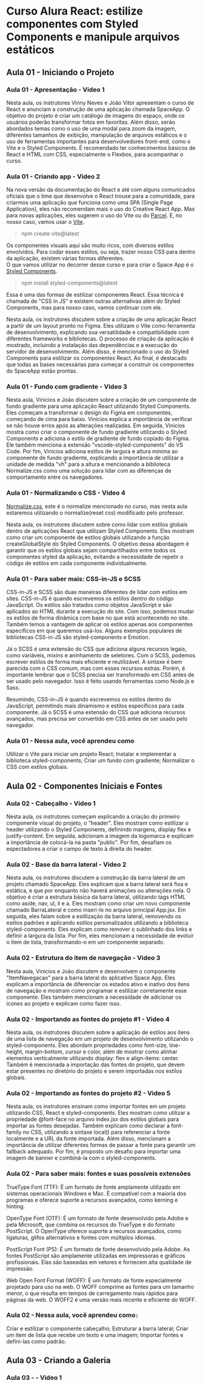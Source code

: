 # Curso Alura React: estilize componentes com Styled Components e manipule arquivos estáticos

## Aula 01 - Iniciando o Projeto

### Aula 01 - Apresentação - Video 1

Nesta aula, os instrutores Vinny Neves e João Vitor apresentam o curso de React e anunciam a construção de uma aplicação chamada SpaceApp. O objetivo do projeto é criar um catálogo de imagens do espaço, onde os usuários poderão transformar fotos em favoritas. Além disso, serão abordados temas como o uso de uma modal para zoom da imagem, diferentes tamanhos de exibição, manipulação de arquivos estáticos e o uso de ferramentas importantes para desenvolvedores front-end, como o Vite e o Styled Components. É recomendado ter conhecimentos básicos de React e HTML com CSS, especialmente o Flexbox, para acompanhar o curso.

### Aula 01 - Criando app - Video 2

Na nova versão da documentação do React e até com alguns comunicados oficiais que o time que desenvolve o React trouxe para a comunidade, para criarmos uma aplicação que funciona como uma SPA (Single Page Application), eles não recomendam mais o uso do Creative React App. Mas para novas aplicações, eles sugerem o uso do Vite ou do [Parcel](https://parceljs.org/). E, no nosso caso, vamos usar o [Vite](https://vitejs.dev/guide/).

> npm create vite@latest

Os componentes visuais aqui são muito ricos, com diversos estilos envolvidos. Para codar esses estilos, ou seja, trazer nosso CSS para dentro da aplicação, existem várias formas diferentes.  
O que vamos utilizar no decorrer desse curso e para criar o Space App é o [Styled Components](https://styled-components.com/docs/basics#installation).

> npm install styled-components@latest

Essa é uma das formas de estilizar componentes React. Essa técnica é chamada de "CSS in JS" e existem outras alternativas além do Styled Components, mas para nosso caso, vamos continuar com ele.

Nesta aula, os instrutores discutem sobre a criação de uma aplicação React a partir de um layout pronto no Figma. Eles utilizam o Vite como ferramenta de desenvolvimento, explicando sua versatilidade e compatibilidade com diferentes frameworks e bibliotecas. O processo de criação da aplicação é mostrado, incluindo a instalação das dependências e a execução do servidor de desenvolvimento. Além disso, é mencionado o uso do Styled Components para estilizar os componentes React. Ao final, é destacado que todas as bases necessárias para começar a construir os componentes do SpaceApp estão prontas.

### Aula 01 - Fundo com gradiente - Video 3

Nesta aula, Vinicios e João discutem sobre a criação de um componente de fundo gradiente para uma aplicação React utilizando Styled Components. Eles começam a transformar o design do Figma em componentes, começando de cima para baixo. Vinicios explica a importância de verificar se não houve erros após as alterações realizadas. Em seguida, Vinicios mostra como criar o componente de fundo gradiente utilizando o Styled Components e adiciona o estilo de gradiente de fundo copiado do Figma. Ele também menciona a extensão "vscode-styled-components" do VS Code. Por fim, Vinicios adiciona estilos de largura e altura mínima ao componente de fundo gradiente, explicando a importância de utilizar a unidade de medida "vh" para a altura e mencionando a biblioteca Normalize.css como uma solução para lidar com as diferenças de comportamento entre os navegadores.

### Aula 01 - Normalizando o CSS - Video 4

[Normalize.css](https://necolas.github.io/normalize.css/), este é o normalize mencionado no curso, mas nesta aula estaremos utilizando o normalize(reset css) modificado pelo professor.

Nesta aula, os instrutores discutem sobre como lidar com estilos globais dentro de aplicações React que utilizam Styled Components. Eles mostram como criar um componente de estilos globais utilizando a função createGlobalStyle do Styled Components. O objetivo dessa abordagem é garantir que os estilos globais sejam compartilhados entre todos os componentes styled da aplicação, evitando a necessidade de repetir o código de estilos em cada componente individualmente.

### Aula 01 - Para saber mais: CSS-in-JS e SCSS

CSS-in-JS e SCSS são duas maneiras diferentes de lidar com estilos em sites.
CSS-in-JS é quando escrevemos os estilos dentro do código JavaScript. Os estilos são tratados como objetos JavaScript e são aplicados ao HTML durante a execução do site. Com isso, podemos mudar os estilos de forma dinâmica com base no que está acontecendo no site. Também temos a vantagem de aplicar os estilos apenas aos componentes específicos em que queremos usá-los. Alguns exemplos populares de bibliotecas CSS-in-JS são styled-components e Emotion.

Já o SCSS é uma extensão do CSS que adiciona alguns recursos legais, como variáveis, mixins e aninhamento de seletores. Com o SCSS, podemos escrever estilos de forma mais eficiente e reutilizável. A sintaxe é bem parecida com o CSS comum, mas com esses recursos extras. Porém, é importante lembrar que o SCSS precisa ser transformado em CSS antes de ser usado pelo navegador. Isso é feito usando ferramentas como Node.js e Sass.

Resumindo, CSS-in-JS é quando escrevemos os estilos dentro do JavaScript, permitindo mais dinamismo e estilos específicos para cada componente. Já o SCSS é uma extensão do CSS que adiciona recursos avançados, mas precisa ser convertido em CSS antes de ser usado pelo navegador.

### Aula 01 - Nessa aula, você aprendeu como

Utilizar o Vite para iniciar um projeto React;
Instalar e implementar a biblioteca styled-components;
Criar um fundo com gradiente;
Normalizar o CSS com estilos globais.

## Aula 02 - Componentes Iniciais e Fontes

### Aula 02 - Cabeçalho - Video 1

Nesta aula, os instrutores começam explicando a criação do primeiro componente visual do projeto, o "header". Eles mostram como estilizar o header utilizando o Styled Components, definindo margens, display flex e justify-content. Em seguida, adicionam a imagem da logomarca e explicam a importância de colocá-la na pasta "public". Por fim, desafiam os espectadores a criar o campo de texto à direita do header.

### Aula 02 - Base da barra lateral - Video 2

Nesta aula, os instrutores discutem a construção da barra lateral de um projeto chamado SpaceApp. Eles explicam que a barra lateral será fixa e estática, e que por enquanto não haverá animações ou alterações nela. O objetivo é criar a estrutura básica da barra lateral, utilizando tags HTML como aside, nav, ul, li e a. Eles mostram como criar um novo componente chamado BarraLateral e como inseri-lo no arquivo principal App.jsx. Em seguida, eles falam sobre a estilização da barra lateral, removendo os estilos padrões e aplicando estilos personalizados utilizando a biblioteca styled-components. Eles explicam como remover o sublinhado dos links e definir a largura da lista. Por fim, eles mencionam a necessidade de evoluir o item de lista, transformando-o em um componente separado.

### Aula 02 - Estrutura do item de navegação - Video 3

Nesta aula, Vinicios e João discutem e desenvolvem o componente "ItemNavegacao" para a barra lateral do aplicativo Space App. Eles explicam a importância de diferenciar os estados ativo e inativo dos itens de navegação e mostram como programar e estilizar corretamente esse componente. Eles também mencionam a necessidade de adicionar os ícones ao projeto e explicam como fazer isso.

### Aula 02 - Importando as fontes do projeto #1 - Video 4

Nesta aula, os instrutores discutem sobre a aplicação de estilos aos itens de uma lista de navegação em um projeto de desenvolvimento utilizando o styled-components. Eles abordam propriedades como font-size, line-height, margin-bottom, cursor e color, além de mostrar como alinhar elementos verticalmente utilizando display: flex e align-items: center. Também é mencionada a importação das fontes do projeto, que devem estar presentes no diretório do projeto e serem importadas nos estilos globais.

### Aula 02 - Importando as fontes do projeto #2 - Video 5

Nesta aula, os instrutores ensinam como importar fontes em um projeto utilizando CSS, React e styled-components. Eles mostram como utilizar a propriedade @font-face no arquivo index.jsx dos estilos globais para importar as fontes desejadas. Também explicam como declarar a font-family no CSS, utilizando a sintaxe local() para referenciar a fonte localmente e a URL da fonte importada. Além disso, mencionam a importância de utilizar diferentes formas de passar a fonte para garantir um fallback adequado. Por fim, é proposto um desafio para importar uma imagem de banner e combiná-la com o styled-components.

### Aula 02 - Para saber mais: fontes e suas possíveis extensões

TrueType Font (TTF): É um formato de fonte amplamente utilizado em sistemas operacionais Windows e Mac. É compatível com a maioria dos programas e oferece suporte a recursos avançados, como kerning e hinting.

OpenType Font (OTF): É um formato de fonte desenvolvido pela Adobe e pela Microsoft, que combina os recursos do TrueType e do formato PostScript. O OpenType oferece suporte a recursos avançados, como ligaturas, glifos alternativos e fontes com múltiplos idiomas.

PostScript Font (PS): É um formato de fonte desenvolvido pela Adobe. As fontes PostScript são amplamente utilizadas em impressoras e gráficos profissionais. Elas são baseadas em vetores e fornecem alta qualidade de impressão.

Web Open Font Format (WOFF): É um formato de fonte especialmente projetado para uso na web. O WOFF comprime as fontes para um tamanho menor, o que resulta em tempos de carregamento mais rápidos para páginas da web. O WOFF2 é uma versão mais recente e eficiente do WOFF.

### Aula 02 - Nessa aula, você aprendeu como`:`

Criar e estilizar o componente cabeçalho;
Estruturar a barra lateral;
Criar um item de lista que recebe um texto e uma imagem;
Importar fontes e defini-las como padrão.

## Aula 03 - Criando a Galeria

### Aula 03 -  - Video 1
